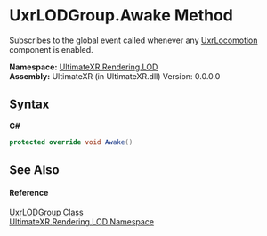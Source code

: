 # UxrLODGroup.Awake Method 
 

Subscribes to the global event called whenever any <a href="T_UltimateXR_Locomotion_UxrLocomotion">UxrLocomotion</a> component is enabled.

**Namespace:**&nbsp;<a href="N_UltimateXR_Rendering_LOD">UltimateXR.Rendering.LOD</a><br />**Assembly:**&nbsp;UltimateXR (in UltimateXR.dll) Version: 0.0.0.0

## Syntax

**C#**<br />
``` C#
protected override void Awake()
```


## See Also


#### Reference
<a href="T_UltimateXR_Rendering_LOD_UxrLODGroup">UxrLODGroup Class</a><br /><a href="N_UltimateXR_Rendering_LOD">UltimateXR.Rendering.LOD Namespace</a><br />
